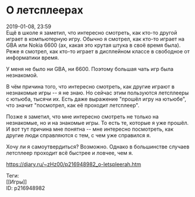 О летсплеерах
==============

   
 2019-01-08, 23:59   
  Ещё в школе я заметил, что интересно смотреть, как кто-то другой играет в компьютерную игру. Обычно я смотрел, как кто-то играет на GBA или Nokia 6600 (ах, какая это крутая штука в своё время была). Реже я смотрел, как кто-то играет в дисплейном классе в свободное от информатики время.   
   
 У меня не было ни GBA, ни 6600. Поэтому большая чать игр была незнакомой.   
   
 В чём причина того, что интересно смотреть, как другие играют в незнакомые игры -- я не знаю. Но сейчас этим пользуются летсплееры с ютьюба, тысячи их. Есть даже выражение "прошёл игру на ютьюбе", что значит "посмотрел, как её проходит летсплеер".   
   
 Позже я заметил, что мне интересно смотреть не только на незнакомые, но и на знакомые игры. То есть те, которые я уже прошёл. И вот тут причина мне понятна -- мне интересно посмотреть, как другие люди справляются с тем, с чем уже справился я.   
   
 Хочу ли я самоутвердиться? Возможно. Однако в большинстве случаев летсплеер проходит всё быстрее и ловчее, чем я.   
    
 <https://diary.ru/~zHz00/p216948982_o-letspleerah.htm>   
   
 Теги:   
 [[Игры]]   
 ID: p216948982